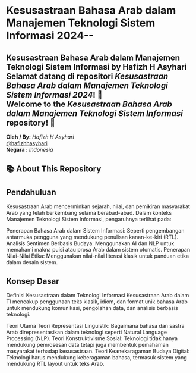 # Kesusastraan Bahasa Arab dalam Manajemen Teknologi Sistem Informasi 2024--
Kesusastraan Bahasa Arab dalam Manajemen Teknologi Sistem Informasi by Hafizh H Asyhari
**Selamat datang di repositori *Kesusastraan Bahasa Arab dalam Manajemen Teknologi Sistem Informasi 2024*! 🎉**  
**Welcome to the *Kesusastraan Bahasa Arab dalam Manajemen Teknologi Sistem Informasi* repository! 🎉**
---
**Oleh / By:** *Hafizh H Asyhari*  
[@hafizhhasyhari](#)  
**Negara :** *Indonesia*
## 📚 About This Repository  
## Pendahuluan
Kesusastraan Arab mencerminkan sejarah, nilai, dan pemikiran masyarakat Arab yang telah berkembang selama berabad-abad. Dalam konteks Manajemen Teknologi Sistem Informasi, pengaruhnya terlihat pada:

Penerapan Bahasa Arab dalam Sistem Informasi: Seperti pengembangan antarmuka pengguna yang mendukung penulisan kanan-ke-kiri (RTL).
Analisis Sentimen Berbasis Budaya: Menggunakan AI dan NLP untuk memahami makna puisi atau prosa Arab dalam sistem otomatis.
Penerapan Nilai-Nilai Etika: Menggunakan nilai-nilai literasi klasik untuk panduan etika dalam desain sistem.

## Konsep Dasar
Definisi Kesusastraan dalam Teknologi Informasi
Kesusastraan Arab dalam TI mencakup penggunaan teks klasik, idiom, dan format unik bahasa Arab untuk mendukung komunikasi, pengolahan data, dan analisis berbasis teknologi.

Teori Utama
Teori Representasi Linguistik:
Bagaimana bahasa dan sastra Arab direpresentasikan dalam teknologi seperti Natural Language Processing (NLP).
Teori Konstruktivisme Sosial:
Teknologi tidak hanya mendukung pemrosesan data tetapi juga membentuk pemahaman masyarakat terhadap kesusastraan.
Teori Keanekaragaman Budaya Digital:
Teknologi harus mendukung keberagaman bahasa, termasuk sistem yang mendukung RTL layout untuk teks Arab.
